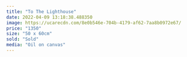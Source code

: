 ```yaml
---
title: "To The Lighthouse"
date: 2022-04-09 13:18:38.488350
image: https://ucarecdn.com/8e0b546e-704b-4179-af62-7aa8b0972e67/
price: "1350"
size: "50 x 60cm"
sold: "Sold"
media: "Oil on canvas"
---
```


